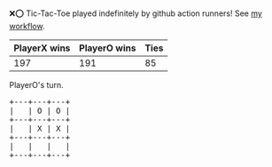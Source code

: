 :x::o: Tic-Tac-Toe played indefinitely by github action runners! See [my workflow](.github/workflows/play.yaml).

|PlayerX wins|PlayerO wins|Ties|
|-|-|-|
|197|191|85|

PlayerO's turn.

<pre>
+---+---+---+
|   | O | O |
+---+---+---+
|   | X | X |
+---+---+---+
|   |   |   |
+---+---+---+
</pre>